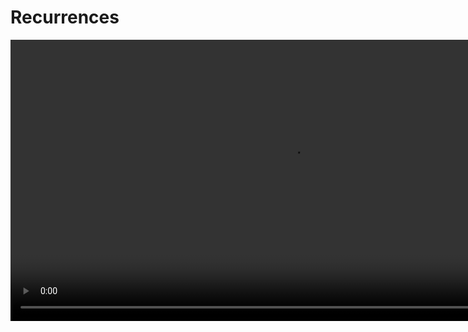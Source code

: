 # Recurrences

<video src="https://youtu.be/B0NtAFf4bvU" width="900"/>

## Factorial of n (n!)

<procedure>


For each positive integer `n`, the quantity `n` factorial denoted (`n!`), is defined to be the product of all the integers from `1` to `n`.

```tex
n! = n * (n-1) * (n-2) * ... * 1
```

Zero factorial is defined to be `1`.

```tex
0! = 1
```

<note>

```c++
int factorial(int n) {
    if (n == 0) {
        return 1;
    }
    return n * factorial(n - 1);
}
```

</note>

<br/>

<table>
<tr>
<td>

```tex
\frac{8!}{7!}
```

</td>
<td>

```tex
\frac{5!}{2!*3!}
```

</td>
<td>

```tex
\frac{n!}{(n-3)!}
```

</td>
</tr>
<tr>
<td>

<deflist collapsible="true" default-state="collapsed">

<def title="Solution">

```tex
\begin{align}
\frac{8!}{7!} & = \frac{8 * 7!}{7!} \\
& = 8 \\
\end{align}
```

</def>
</deflist>

</td>
<td>

<deflist collapsible="true" default-state="collapsed">

<def title="Solution">

```tex 
\begin{align}
\frac{5!}{2!*3!} & = \frac{5*4*3!}{2!*3!} \\
& = 10 \\
\end{align}
```

</def>
</deflist>

</td>
<td>

<deflist collapsible="true" default-state="collapsed">

<def title="Solution">

```tex
\begin{align}
\frac{n!}{(n-3)!} & = \frac{n*(n-1)*(n-2)*(n-3)!}{(n-3)!} \\
& = n*(n-1)*(n-2) \\
& = n^3 - 3n^2 + 2n \\
\end{align}
```

</def>
</deflist>

</td>
</tr>
</table>

</procedure>

### Use Cases

<procedure>

<table>
<tr>
<td>

<tip title="Permutations">

- gives the number of ways to select `r` elements from `n` elements when order _matters_

```tex
^nP_r = \frac{n!}{(n – r)!}
```

Example

Three different fruits are to be distributed among a group of 10 people. Find the total number of ways this can be possible.

```tex 
n = 10, r = 3 \dots
```

<deflist collapsible="true" default-state="collapsed">
<def title="Solution">

```tex
\begin {align}
^{10}P_3 &= \frac{10!}{(10 – 3)!} \\
&= \frac{10!}{7!} \\ 
&= \frac{10 × 9 × 8 × 7!}{7!} \\
&= 10 × 9 × 8 \\
&= 720
\end {align}
```
</def>
</deflist>

</tip>


</td>
<td>

<tip title="Combination">

- gives the number of ways to select `r` elements from `n` elements when order _does not matter_

```tex
^nC_r = \frac{n!}{r! (n – r)!}
```

Example

Find the number of ways 3 students can be selected from a class of 50 students.

```tex 
n = 50,\ r = 3 \dots
```

<br/><br/>

<deflist collapsible="true" default-state="collapsed">
<def title="Solution">

```tex
\begin {align}
^{50}C_3 &= \frac{50!}{3!(50 - 3)!} \\
&= \frac{50 × 49 × 48 × 47!}{3! × 47!} \\
&= \frac{50 ×49 × 48}{6} \\
&= 19,600
\end {align}
```
</def>
</deflist>

</tip>

</td>
</tr>
</table>
</procedure>

## Recurrence Relations

<procedure>

By itself, a recurrence does not describe the running time of an algorithm
- need a *closed-form* solution (non-recursive description)
- exact *closed-form* solution may not exist, or may be too difficult to find

For most recurrences, an asymptotic solution of the form $\Theta()$ is acceptable
- ...in the context of analysis of algorithms

</procedure>


### Methods of Solving Recurrences

<procedure>



<note>

**Unrolling**

> In the unrolling method, we repeatedly substitute the recurrence relation into itself until we reach a base case. Let's unroll the recurrence relation for a specific value of n:

```tex
\begin{align}
T(n) &= 2T \bigg(\frac{n}{2} \bigg) + n \\
T(n) &= 2T\left(\frac{n}{2}\right) + n \\
&= 2 \left(2T\left(\frac{n}{2^2}\right) + \frac{n}{2}\right) + n \\
&= 2^2T\left(\frac{n}{2^2}\right) + 2 \cdot \frac{n}{2} + n \\
&= 2^2T\left(\frac{n}{2^2}\right) + n + n \\
&= 2^2T\left(\frac{n}{2^2}\right) + 2n \\
&= 2^2 \left(2T\left(\frac{n}{2^3}\right) + \frac{n}{2^2}\right) + 2n \\
&= 2^3T\left(\frac{n}{2^3}\right) + 2^2 \cdot \frac{n}{2^2} + 2n \\
&= 2^3T\left(\frac{n}{2^3}\right) + n + 2n \\
&= 2^3T\left(\frac{n}{2^3}\right) + 3n \\
&\vdots \\
&= 2^kT\left(\frac{n}{2^k}\right) + kn
\end{align}
```

```tex
\begin{align}
\text{We continue this process until we reach the base case,} \\
\text{which occurs when } \frac{n}{2^k} = 1. \\
\text{ Solving for k, we find that } k = log_2\ n. \\
\text{ Therefore, the final unrolled expression becomes:} \\
\end{align}
```

```tex
\begin{align}
T(n) = 2^{log_2 (n)} \ T(1) + n \ log_2 \ n \\
\end{align}
```

```tex
\begin{align}
\text{Since } T(1) \text{ is a constant,}
\text{we can simplify the expression further:} \\
\end{align}
```

```tex
\begin{align}
T(n) &= nT(1) + n\ log_2 \ n \\
&= O(n\ log_2\ n) 
\end{align}
```

```tex
\begin{align}
\text{Thus, the solution obtained through unrolling suggests that the} \\
\text{time complexity of the original recurrence relation is} \\
O(n\ log_2 (n))
\end{align}
```

</note>

<br/>

<note>

**Guessing**

> In the guessing method, we make an educated guess or hypothesis about the form of the solution based on the recurrence relation. We then use mathematical induction or substitution to prove our guess.

```tex
\begin{align}
\text{Let's guess that the solution to the recurrence relation } \\
T(n) = 2T(\frac{n}{2}) + n \text{ is } T(n) = O(n\ log\ n). \\
\end{align}
```

```tex
\begin{align}
\text{We assume that } T(k) ≤ ck\ log\ (k) \text{ for some constant } \\
c, \text{ where } k < n. \\
\text{Now, we substitute this assumption into the recurrence relation:} \\
\end{align}
```

```tex
\begin{align}
T(n) &= 2T \bigg(\frac{n}{2} \bigg) + n \\
&≤ 2  \Bigg(\ c \bigg( \frac{n}{2} \bigg)\ log\ \bigg(\frac{n}{2} \bigg) \Bigg) + n \\
&= cn\ log (n) - cn\ log (2) + n \\
&= cn\ log (n) - cn + n \\
&= cn\ log (n) + (n - cn) \\
\end{align}
```

```tex
\begin{align}
\text{To ensure that } T(n) ≤ cn\ log\ (n) \text{ holds, we need to find a value of } c \\
\text{ such that } (n - cn) ≤ 0. \text{ By choosing } c ≥ 1, \text{ we can guarantee that } T(n) ≤ cn\ log\ (n). \\
\\
\text{Hence, the solution } T(n) = O(n\ log\ (n)) \text{ satisfies the recurrence relation.}
\end{align}
```
</note>

<br/>

<note>

**Recursion Tree**

> In the recursion tree method, we draw a tree to represent the recursive calls made in the recurrence relation. Each level of the tree corresponds to a recursive call, and we analyze the work done at each level.

```tex 
\begin{align}
\text{For our example, the recursion tree for } T(n) = 2T(\frac{n}{2}) + n \\
\text{ would have a root node representing } T(n), \\
\text{two child nodes representing } T(\frac{n}{2}), \\
\text{ and so on. Each node represents a recursive call,} \\
\text{and the work done at each node is represented by the term n.} \\
\\
\text{The recursion tree will have } log_2\ (n) \\
\text{ levels since we divide the problem size by } 2 \text{ at each level.} \\
\text{At each level, the work done is } n, \text{ and there are } 2^i \\
\text{ nodes at level } i. \\
\text{Therefore, the total work at each level is } 2^i * n. \\
\\
\text{Summing up the work done at each level, we have:} \\
\\
Total work = n + 2n + 4n + ... + (n * 2^{log_2\ (n)} - 1) \\
\\
\text{This is a geometric series with a common ratio of } 2 \\
\text{ and the first term being } n. \\
\text{The sum of this series is given by:} \\
\\
Total work = n * \frac{2^{log_2\ (n)} - 1}{2 - 1} \\
= \frac{n * (n - 1)}{1} \\
= n^2 - n \\
\end{align}
```

```tex
\begin{align}
\text{Therefore, the time complexity of the recurrence relation is } O(n^2).
\end{align}
```

```tex
\begin{align}
\text{Note that in this example, the unrolling and guessing methods} \\
\text{led to a time complexity of } O(n\ log\ (n)), \\
\text{while the recursion tree method resulted in } O(n^2). \\
\text{ The discrepancy arises because the recursion tree method} \\
\text{accounts for the exact work done at each level,} \\
\text{while the other methods provide upper bounds or estimations.}
\end{align}
```

</note>

<br/>

<note>

**Master Theorem**

> The master theorem is a mathematical formula used to analyze the time complexity of divide-and-conquer algorithms. It provides a solution for recurrence relations of the form:

```tex
\begin{align}
T(n) = aT \bigg(\frac{n}{b} \bigg) + f(n)
\end{align}
```

```tex
\begin{align}
\text{Where:} \\
T(n) \text{ represents the time complexity of the algorithm, } a \text{ is the number} \\
\text{ of recursive subproblems,} \frac{n}{b} \text{ is the size of each subproblem,} \\
f(n) \text{ is the time complexity of the} \text{remaining work done outside the } \\
\text{recursive calls.}
\end{align}
```

```tex
\begin{align}
\text{The master theorem provides three cases based} \\
\text{on the relationship between } f(n) \\
\text{ and the subproblem part } aT(\frac{n}{b}).
\end{align}
```

</note>

<tip title="Case 1">

```tex 
\begin{align}
\text{If } f(n) = O(n^c) \text{ for some constant} \\
c < log_b(a), \text{ then the time complexity is dominated by} \\
\text{ the subproblem part, and the overall time complexity is given by} \\
\\
T(n) = \Theta(n^{log_b(a)})
\end{align}
```

Example

```tex
\begin{align}
T(n) = 4T \bigg(\frac{n}{2} \bigg) + n
\end{align}
```

```tex
\begin{align}
\text{Step 1 : Identify the values of } a, b, and f(n) \\
\text{In this case,} \\
a = 4 \\
b = 2 \\
f(n) = n \\
\end{align}
```

```tex
\begin{align}
\text{Step 2 : Compare f(n) with } n^{log_b(a)} \\
\text{Here, } f(n) = n \text{ and } n^{log_b(a)} = n^{log_2(4)} = n^2 \\
\text{Since } f(n) = n = n^1 < n^2 = n^{log_b(a)}, \\
\text{ we fall into Case 1 of the master theorem.}
\end{align}
```

```tex
\begin{align}
\text{Step 3 : Determine the overall time complexity} \\
\text{Using Case 1, the overall time complexity is } \\
T(n) = \Theta(n^{log_b(a)}). \\
\text{In this case, } T(n) = \Theta(n^{log_2\ (4)}) = \Theta(n^2). \\
\text{So, the overall time complexity of the algorithm in this example is } \\
\Theta(n^2), \\
\text{which means the algorithm's running time grows} \\
\text{quadratically with the input size } n.
\end{align}
```

</tip>

<tip title="Case 2">

```tex
\begin{align}
\text{If } f(n) = \Theta(n^c) \text{ for some constant} \\
c = log_b(a), \text{ then the overall time complexity is given by} \\
\\
T(n) = \Theta(n^c \ log^{k(n)})
\end{align}
```

Example

```tex
\begin{align}
T(n) = 9T \bigg(\frac{n}{3} \bigg) + n^2
\end{align}
```

```tex
\begin{align}
\text{Step 1 : Identify the values of } a, b, and f(n) \\
\text{In this case:} \\
a = 9 \ \ \ (number\ of\ sub-problems) \\
b = 3 \ \ \ (size\ of\ each\ subproblem) \\
f(n) = n^2 \ \\
\end{align}
```

```tex
\begin{align}
\text{Step 2 : Compare f(n) with } n^log_b(a) \\
\text{Here, } f(n) = n^2 \text{ and } n^{log_b(a)} = n^{log_3(9)} = n^2 \\
\text{Since } f(n) = n^2 = n^{log_b(a)}, \\
\text{ we fall into Case 2 of the master theorem.}
\end{align}
```

```tex
\begin{align}
\text{Step 3 : Determine the overall time complexity} \\
\text{Using Case 2, the overall time complexity is } \\
T(n) = Θ(n^2 \ log n)
\end{align}
```

</tip>
<tip title="Case 3">

```tex 
\begin{align}
\text{If } f(n) = \Omega(n^c) \text{ for some constant} \\
c > log_b(a), \text{ and if } f(n) \\
\text{ satisfies the regularity condition} \\
(af(\frac{n}{b}) ≤ kf(n) \text{ for some constant } k < 1 \\
\text{ and sufficiently large } n, \\
\text{then the non-recursive part dominates the time complexity,} \\
\text{and the overall time complexity is given by} \\
\\
T(n) = \Theta(f(n))
\end{align}
```

Example

```tex
\begin{align}
T(n) = 2T \bigg(\frac{n}{2} \bigg) + n^3
\end{align}
```

```tex
\begin{align}
\text{Step 1 : Identify the values of } a, b, and f(n) \\
\text{In this case, } \\
a = 2 \\
b = 2 \\
f(n) = n^3 \\
\end{align}
```

```tex
\begin{align}
\text{Step 2 : Compare f(n) with } n^log_b(a) \\
\text{Here, } f(n) = n^3 \text{ and } n^{log_b(a)} = n^{log_2(2)} = n^1 = n \\
\text{Since } f(n) = n^3 > n = n^{log_b(a)}, \text{ we fall into Case 3 of the master theorem.}
\end{align}
```

```tex
\begin{align}
\text{Step 3: Check if f(n) satisfies the regularity condition} \\
\text{In this case, we can see that } af(\frac{n}{b}) = 2(\frac{n}{2})^3 = (\frac{1}{2})n^3 \le kn^3 \\
\text{for } k = \frac{1}{2} \text{ and sufficiently large } n. \\
\text{The regularity condition is satisfied.}
\end{align}
```

```tex
\begin{align}
\text{Step 4 : Determine the overall time complexity.} \\
\text{Using Case 3, the overall time complexity is } \\
T(n) = Θ(n^3)
\end{align}
```

</tip>

<note>

_It’s important to note that the Master Theorem is applicable in specific cases, and not all recurrence relations can be solved using this theorem. However, for recurrence relations that follow the prescribed form, it provides a convenient way to determine the time complexity._
</note>

</procedure>

### Examples

<procedure>
<tabs>
<tab title="Dividing Function">

<note>

```c++
void Test(int n) {       // = T(n)
  if (n > 0) {
    printf("/d", n);     // = 1
    Test(n/2);           // = T(n/2) 
  }
}
```

<br/>

```tex
T(n) =
\begin{cases}
1,  & \text{$n = 1$}  \\[2ex]
T(\frac{n}{2}) + 1, & \text{$n \gt 1$}
\end{cases}
```
</note>

<deflist collapsible="true" default-state="collapsed">
<def title="Unrolling" default-state="expanded">

```tex
\text{Let's unroll the recurrence relation step by step:}  \\ \\
```

```tex
\begin{align*}
T(n) &= 2T\left(\frac{n}{2}\right) + c \\
&= 2 \left(2T\left(\frac{n}{2^2}\right) + c\right) + c \\
&= 2^2T\left(\frac{n}{2^2}\right) + 2c + c \\
&= 2^2T\left(\frac{n}{2^2}\right) + 3c \\
&= 2^2 \left(2T\left(\frac{n}{2^3}\right) + c\right) + 3c \\
&= 2^3T\left(\frac{n}{2^3}\right) + 2^2c + 3c \\
&= 2^3T\left(\frac{n}{2^3}\right) + 7c \\
&\vdots \\
&= 2^kT\left(\frac{n}{2^k}\right) + kc
\end{align*}

```

```tex
\begin{align}
\text{Continuing this process, we can unroll the recurrence relation up to k steps: } \\
T(n) = T \bigg(\frac{n}{2^k} \bigg) + kc \\
\end{align}
```

```tex
\begin{align}
\text{We keep unrolling until we reach the base case, which occurs when } \\
\frac{n}{2^k} = 1 \\
\end{align}
```

```tex
\begin{align}
\text{Solving for } k, \text{ we find that } \\
k = log_2\ (n) \\
\end{align}
```

```tex
\begin{align}
\text{Now, let's substitute this value of } k \text{ into the unrolled relation:} \\
T(n) = T(\frac{n}{2^{log_2\ (n)}}) + log_2\ (n)c \\
\end{align}
```

```tex
\begin{align}
\text{Since } \frac{n}{2^{log_2\ (n)}} = 1, \text{ we simplify further:} \\
T(n) = T(1) + log_2\ (n)c \\
\end{align}
```

```tex
\begin{align}
\text{Since } T(1) \text{ is a constant time complexity for the base case } \\
\text{of a binary search, we can replace it with a constant, say } d: \\
T(n) = d + log_2\ (n)c \\
\end{align}
```

```tex
\begin{align}
\text{Finally, we can simplify this expression as:} \\
T(n) = O(log\ n) \\
\end{align}
```

```tex
\begin{align}
\text{Therefore, after unrolling the recurrence relation for binary} \\
\text{search, we obtain the time complexity of } \\
O(log\ n) \\
\end{align}
```

```tex
\begin{align}
\text{This analysis shows that the time complexity of a binary search} \\
\text{algorithm is logarithmic with respect to the size of the array} \\
\text{being searched, which aligns with the intuitive understanding} \\
\text{of the algorithm's efficiency.}  \\
\end{align}
```

</def>
<def title="Guessing">

```tex
\begin{align}
\text{Let's make a guess or hypothesis about the form of the solution} \\
\text{based on the recurrence relation } \\
\\
T(n) = T\bigg(\frac{n}{2}\bigg) + 1. \\
\end{align}
```

```tex
\begin{align}
\text{Let's assume that } T(n) = O(log\ (n)). \\
\\
\text{We assume that } T(k) ≤ c\ log\ (k) \text{ for some constant } c, \text{where } k < n. \\
\text{Now, let's substitute this assumption into the recurrence relation:} \\
\end{align}
```

```tex
\begin{align}
T(n) &= T \bigg(\frac{n}{2} \bigg) + 1 \\
&≤ c\ log\ \frac{n}{2} + 1 \\
&= c\bigg(log\ (n) - 1\bigg) + 1 \\
&= c\ log\ (n) + 1 + c \\
&= c\ log\ (n) + (1 - c) \\
\end{align}
```
```tex
\begin{align}
\text{To ensure that } T(n) ≤ c\ log\ (n) \text{ holds, we need to find a value of } c \text{ such} \\
\text{that } (1 - c) ≤ 0. \text{ By choosing } c ≥ 1, \text{ we can guarantee that } T(n) ≤ c\ log\ (n). \\
\\
\text{Hence, the solution } T(n) = O(log\ n) \text{ satisfies the recurrence relation.}
\end{align}
```

</def>
<def title="Recursion Tree">

```tex 
\begin{align}
\text{At each level of the recursion tree, we divide the problem size by 2,} \\
\text{following the recurrence relation } \\
T(n) = T\bigg(\frac{n}{2}\bigg) + 1 \\
\\
\text{The work done at each level is constant, represented by the "+ 1" term.} \\
\\
\text{Let's start with the initial value } T(n) \text{ and recursively split} \\
\text{it into smaller sub-problems} \\
\end{align}
```

```tex
\begin{align}
\text{And so on...} \\
\\
\text{The recursion tree will have } log_2\ (n) \text{ levels since we divide the problem} \\
\text{size by } 2 \text{ at each level. At each level, the work done is a constant "+ 1".} \\
\text{The total work done can be calculated by summing up the work at each level:} \\
\\
Total work = 1 + 1 + 1 + ... + 1\ (log_2\ (n)\ times) \\
= log_2\ (n) \\
\\
\text{Therefore, the time complexity of the recurrence relation } T(n) = T\bigg(\frac{n}{2}\bigg) + 1 \\
\text{analyzed using the recursion tree method is } O(log\ n). \\
\\
\text{The recursion tree method provides a direct visualization of the recursive calls} \\
\text{and the corresponding work done at each level, allowing us to analyze the time} \\
\text{complexity of the recurrence relation.}
\end{align}
```

</def>
<def title="Master Theorem">

```tex 
\begin{align}
\text{The Master Theorem provides a framework for solving recurrence relations} \\
\text{of the form } \\
T(n) = aT\bigg(\frac{n}{b}\bigg) + f(n), \text{ where } a ≥ 1, b > 1, \text{ and } f(n) \text{ is a function.} \\
\\
\text{In our case, } T(n) = T\bigg(\frac{n}{2}\bigg) + 1, \text{ where } a = 1, b = 2, \text{ and } f(n) = 1. \\
\\
\text{Comparing } f(n) = 1 \text{ with } n^{log_b\ (a)}: \\
\\
f(n) = 1, \text{ which is equal to } n^{log_2\ (1)} = n^0 = 1. \\
\\
\text{According to the Master Theorem:} \\
\\
\text{If } f(n) = \Theta(n^{log_b\ (a)} * log^{k(n)}) \\
\text{ where } k ≥ 0, \text{ then } \\
T(n) = \Theta(n^{log_b\ (a)} * log^{k+1}\ (n)). \\
\text{In our case, } f(n) = \Theta(1) \\
\text{ which falls under the second case.} \\
\text{Therefore, the time complexity of the recurrence relation } \\
T(n) = T\bigg(\frac{n}{2}\bigg) + 1 \\
\text{ is } \Theta(n^{log_2\ (1)} * log^{0+1}\ (n)) = \Theta(log\ (n)). \\
\\
\text{Thus, according to the Master Theorem,} \\
\text{the time complexity of the recurrence relation } \\
T(n) = T\bigg(\frac{n}{2}\bigg) + 1 \text{ is } \Theta(log\ (n)), \\
\text{ which aligns with the results obtained from unrolling,} \\
\text{guessing, and the recursion tree.} \\
\\
\text{All four methods provide consistent solutions,} \\
\text{indicating that the time complexity} \\
\text{of the recurrence relation } \\
T(n) = T\bigg(\frac{n}{2}\bigg) + 1 \text{ is } O(log\ n). \\
\end{align}
```

</def>
</deflist>
</tab>
<tab title="Linear">

<note>

```c++
void Test(int n) {       // = T(n)
  if (n > 0) {
    printf("/d", n);     // = 1
    Test(n - 1);         // = T(n - 1) 
  }
}
```

<br/>

```tex
T(n) =
\begin{cases}
1,  & \text{$n\ = 0$}  \\[2ex]
T(n - 1) + 1, & \text{$n\ \gt 0$}
\end{cases}
```
</note>

<deflist collapsible="true" default-state="collapsed">
<def title="Unrolling">

```tex
\begin{align}
\text{Let's unroll the recurrence relation step by step:}  \\ \\
\end{align}
```

```tex
\begin{align}
Step\ 1 : \ & T(n)  = T(n - 1) + 1 \\
Step\ 2 : \ & T(n)  = [T(n - 2) + 1] + 1 \\
& = T(n - 2) + 2 \\
Step\ 3 : \ & T(n)  = [T(n - 3) + 1] + 2 \\
&  = T(n - 3) + 3 \\
\end{align}
```

```tex
\begin{align}
\text{Continuing this process, we can unroll the recurrence relation up to k steps:} \\
T(n) = T(n - k) + k \\
\end{align}
```

```tex
\begin{align}
\text{We keep unrolling until we reach the base case, which occurs when } \\
n - k = 0 \\
\end{align}
```

```tex
\begin{align}
\text{Solving for } k, \text{ we find that } \\
k = n \\
\end{align}
```

```tex
\begin{align}
\text{Now, let's substitute this value of } k \text{ into the unrolled relation:} \\
T(n) = T(0) + n \\
\end{align}
```

```tex
\begin{align}
\text{Since } T(0) \text{ represents the time complexity for the base case, which is a constant,} \\
\text{we can replace it with a constant, say } c: \\
T(n) = c + n \\
\end{align}
```

```tex
\begin{align}
\text{Finally, we can simplify this expression as:} \\
T(n) = O(n) \\
\end{align}
```

```tex
\begin{align}
\text{Therefore, the solution obtained through unrolling suggests that the} \\
\text{time complexity of the recurrence relation } \\
T(n) = T(n - 1) + 1 \text{ is } O(n). \\
\end{align}
```

</def>
<def title="Guessing" default-state="expanded">

```tex
\begin{align}
\text{Let's make a guess or hypothesis about the form of the solution based} \\
\text{on the recurrence relation } T(n) = T(n - 1) + 1. \\
\\
\text{Let's assume that } T(n) = O(n). \\
\\
\text{We assume that } T(k) ≤ ck \text{ for some constant } c, \\
\text{ where } k < n. \text{ Now, let's substitute this assumption into the recurrence relation:} \\
\end{align}
```

```tex
\begin{align}
T(n) & = T(n - 1) + 1 \\
& ≤ c(n - 1) + 1 \\
& = cn - c + 1 \\
\end{align}
```

```tex
\begin{align}
\text{To ensure that } T(n) ≤ cn \text{ holds, we need to find a value of } c \\
\text{ such that } (-c + 1) ≤ 0. \text{ By choosing } c ≥ 1, \\
\text{ we can guarantee that } T(n) ≤ cn. \\
\\
\text{Hence, the solution } T(n) = O(n) \text{ satisfies the recurrence relation.}
\end{align}
```

</def>
<def title="Recursion Tree">

```tex 
\begin{align}
\text{Let's draw a recursion tree to represent the recursive calls made} \\
\text{in the recurrence relation } T(n) = T(n - 1) + 1. \\
\text{ Each level of the tree corresponds to a recursive call,} \\
\text{and we analyze the work done at each level.} \\
\\
\text{The recursion tree will have n levels since we subtract } 1 \text{ from } n \\
\text{ at each level. At each level, the work done is } 1, \\
\text{ and there is only one node at each level.} \\
\text{Therefore, the total work at each level is } 1. \\
\\
\text{Summing up the work done at each level, we have:} \\
\\
Total work = 1 + 1 + 1 + ... + 1\ (n\ times) \\
= n \\
\\
\text{Therefore, the time complexity of the recurrence relation is } O(n). \\
\end{align}
```

</def>
<def title="Master Theorem">

```tex 
\begin{align}
\text{The Master Theorem is not applicable to the recurrence relation } \\
T(n) = T(n - 1) + 1 \text{ because it is not in the required form of } \\
T(n) = aT(\frac{n}{b}) + f(n). \\
\\
\text{Therefore, the Master Theorem cannot be directly used to solve this recurrence relation.} \\
\\
\text{To summarize, the analysis using unrolling, guessing, recursion tree,} \\
\text{and the Master Theorem (where applicable) all yield a time complexity of } O(n) \\
\text{for the recurrence relation } T(n) = T(n - 1) + 1. \\
\end{align}
```

</def>
</deflist>
</tab>
<tab title="Divide and Conquer">

<note>

```c++
void Test(int n) {              // = T(n)
  if (n > 1) {
    for(i = 0; i < n; i++>) {   // = n
      // some statement
    }
    Test(n/2);                  // = T(n/2)
    Test(n/2);                  // = T(n/2)
  }
}
```

<br/>

```tex
T(n) = 
\begin{cases}
1,  & \text{$n\ = 1$}  \\[2ex]
2T(\frac{n}{2}) + n, & \text{$n\ \gt 1$}
\end{cases}
```
</note>

<deflist collapsible="true" default-state="collapsed">
<def title="Unrolling">




```tex
\begin{align}
\text{Let's unroll the recurrence relation step by step:} \\ \\
\end{align}
```

```tex
\begin{align}
Step\ 1 : \ & T(n)  = 2T \bigg(\frac{n}{2} \bigg) + n \\
Step\ 2 : \ & T(n)  = 2\bigg[2T \bigg(\frac{n}{4} \bigg) + \frac{n}{2}\bigg] + n \\
& = 4T \bigg(\frac{n}{4} \bigg) + 2n \\
Step\ 3 : \  T(n) & = \bigg[T \bigg(\frac{n}{8} \bigg) + \frac{n}{4} + \frac{n}{2}\bigg] + 4n \\
&  = 8T \bigg(\frac{n}{8} \bigg) + 4n \\
\\
Step\ k : \ & T(n) = 2^{k}\ T \bigg( \frac{n}{2^k} \bigg) + kn \\ \\
\\
T(n) &= 2^{log_2\ n}\ T \bigg(\frac{n}{2^{log_2\ n}} \bigg) + n\ log_2\ n \\
&= nT(1) + n\ log_2\ n \\
&= n + n\ log_2\ n \\
\\
T(n) &= c + n + n\ log_2\ n \\
\\
T(n) &= O(n\ log\ n) \\
\end{align}
```

```tex
\begin{align}
\text{Therefore, the solution obtained through unrolling suggests that the} \\
\text{time complexity of the recurrence relation } T(n) = 2T\bigg(\frac{n}{2}\bigg) + n \text{ is } O(n\ log\ n). \\
\end{align}
```

</def>
<def title="Guessing">

```tex 
\begin{align}
\text{Let's make a guess or hypothesis about the form of the solution based} \\
\text{on the recurrence relation } T(n) = 2T\bigg(\frac{n}{2}\bigg) + n. \\
\\
\text{Let's assume that } T(n) = O(n\ log\ n). \\
\\
\text{We assume that } T(k) ≤ ck\ log\ (k) \text{ for some constant } c, \\
\text{where } k < n. \text{ Now, let's substitute this assumption into the recurrence relation:} \\
\end{align}
```

```tex
\begin{align}
T(n) &= 2T \bigg(\frac{n}{2} \bigg) + n \\
&≤ 2c \bigg(\frac{n}{2} \bigg)\ log\ \bigg(\frac{n}{2} \bigg) + n \\
&= cn\ log\ \bigg(\frac{n}{2} \bigg) + n \\
&= cn\ log\ (n) - cn\ log\ (2) + n \\
&= cn\ log\ (n) - cn + n \\
\end{align}
```

```tex
\begin{align}
\text{To ensure that } T(n) ≤ cn\ log\ (n) \text{ holds, we need to find a value of } c \\
\text{ such that } (-cn + n) ≤ 0. \text{ By choosing } c ≥ 1, \text{ we can guarantee that } T(n) ≤ cn\ log\ (n). \\
\\
\text{Hence, the solution } T(n) = O(n\ log\ n) \text{ satisfies the recurrence relation.}
\end{align}
```

</def>
<def title="Recursion Tree">

```tex 
\begin{align}
\text{Let's draw a recursion tree to represent the recursive calls made} \\
\text{in the recurrence relation } T(n) = 2T\bigg(\frac{n}{2}\bigg) + n. \\
\text{Each level of the tree corresponds to a recursive call,} \\
\text{and we analyze the work done at each level.} \\
\end{align}
```

```tex
\begin{align}
\text{The recursion tree will have } log_2\ (n) \text{ levels since we divide} \\
\text{the problem size by } 2 \text{ at each level.} \\
\text{At each level, the work done is } n, \text{ and there are } \\
2^i \text{ nodes at level } i. \\
\text{Therefore, the total work at each level is } n * 2^i. \\
\\
\text{Summing up the work done at each level, we have:} \\
\end{align}
```

```tex
\begin{align}
Total work = n + 2n + 4n + ... + (2^{log_2\ (n) - 1}\ n) \ \ \\
\end{align}
```

```tex
\begin{align}
\text{This is a geometric series with a common ratio of 2 and the} \\
\text{first term being } n. \text{ The sum of this series is given by:} \\
\end{align}
```

```tex
\begin{align}
Total work = n * \frac{2^{log_2\ (n)}\ - 1}{2 - 1} \\
= n * {2^{log₂(n)}\ - 1} \\
= n * (n - 1) \\
= n^2 - n \\
\end{align}
```

```tex
\begin{align}
\text{Therefore, the time complexity of the recurrence relation is } O(n^2). \\
\end{align}
```

</def>
<def title="Master Theorem" default-state="expanded">

```tex 
\begin{align}
\text{The Master Theorem is applicable to the recurrence relation } \\
\end{align}
```

```tex
\begin{align}
T(n) = 2T\bigg(\frac{n}{2}\bigg) + n. \text{ We can express it in the form } \\
T(n) = aT\bigg(\frac{n}{b}\bigg) + f(n) \text{ with } a = 2, b = 2, \text{ and } f(n) = n. \\
\end{align}
```

```tex 
\begin{align}
\text{Comparing } f(n) = n \text{ with } n^{log_b\ (a)}: f(n) = n, \\ 
\text{ which is smaller than } n^{log_2\ (2)} = n. \\
\\
\text{According to the Master Theorem:} \\
\\
\text{If } f(n) = O(n^c) \text{ for some constant } c < log_b\ (a), \\
\text{ then } T(n) = Θ(n^{log_b\ (a)}). \\
\text{In our case, } f(n) = O(n^1) = O(n), \text{ which falls under the first case.} \\
\text{Therefore, the time complexity of the recurrence relation } \\
\end{align}
```

```tex
\begin{align}
T(n) = 2T\bigg(\frac{n}{2}\bigg) + n \text{ is } Θ(n^{log_2\ (2)}) = Θ(n). \\
\end{align}
```

```tex 
\begin{align}
\text{Thus, according to the Master Theorem, the time complexity of the} \\
\text{recurrence relation } T(n) = 2T\bigg(\frac{n}{2}\bigg) + n \text{ is } \\
Θ(n), \text{ which aligns with the results obtained from unrolling,} \\
\text{guessing, and the recursion tree.} \\
\\
\text{All four methods provide consistent solutions,} \\
\text{indicating that the time complexity} \\
\text{of the recurrence relation } \\
T(n) = 2T\bigg(\frac{n}{2}\bigg) + n \text{ is } O(n\ log\ n). \\
\end{align}
```

</def>
</deflist>
</tab>
<tab title="Tower of Hanoi">

<note>

```c++
void Test(int n) {    // = T(n)
  printf("/d", n);    // = 1
  Test(n - 1);        // = T(n - 1)
  Test(n - 1);        // = T(n - 1)
}
```

<br/>

```tex
T(n) =
\begin{cases}
1,  & \text{$n\ = 0$}  \\[2ex]
2T(n - 1) + 1, & \text{$n\ \gt 0$}
\end{cases}
```
</note>

<deflist collapsible="true" default-state="collapsed">
<def title="Unrolling">

```tex
\begin{align}
\text{Let's unroll the recurrence relation step by step:}  \\ \\
\end{align}
```

```tex
\begin{align}
Step\ 1 : \ & T(n)  = 2T(n - 1) + 1 \\
Step\ 2 : \ & T(n)  = 2[2T(n - 2) + 1] + 1 \\
& = 4T(n - 2) + 3 \\
Step\ 3 : \ & T(n)  = 2[2[2T(n - 3) + 1] + 1] + 1 \\
&  = 8T(n - 3) + 7 \\
\end{align}
```

```tex
\begin{align}
Step\ k: &  T(n) = 2^{k}\ T(n - k) + (2^k - 1)
\end{align}
```

```tex
\begin{align}
\text{We keep unrolling until we reach the base case, which occurs when } \\
n - k = 1. \text{ Solving for } k, \text{ we find that } k = n - 1. \\
\end{align}
```

```tex
\begin{align}
T(n) &= 2^{n - 1}\ T(1) + (2^{n - 1} - 1) \\
&= 2^{n - 1} + (2^{n - 1} - 1) \\
&= 2^n - 1 \\
\end{align}
```

```tex
\begin{align}
\text{Therefore, the solution obtained through unrolling suggests that the} \\
\text{time complexity of the recurrence relation } T(n) = 2T(n - 1) + 1 \text{ is } O(2^n). \\
\end{align}
```

</def>
<def title="Guessing">

```tex
\begin{align}
\text{Let's make a guess or hypothesis about the form of the solution based} \\
\text{on the recurrence relation } T(n) = 2T(n - 1) + 1. \\
\\
\text{Let's assume that } T(n) = O(2^n). \\
\\
\text{We assume that } T(k) ≤ c * 2^k \text{ for some constant } c, \\
\text{where } k < n. \text{ Now, let's substitute this assumption into the recurrence relation:} \\
\end{align}
```

```tex
\begin{align}
T(n) &= 2T(n - 1) + 1 \\
&≤ 2(c * 2^{n - 1}) + 1 \\
&= c * 2^n + 1 \\
\end{align}
```

```tex
\begin{align}
\text{To ensure that } T(n) ≤ c * 2^n \text{ holds, we need to find a value of } c \\
\text{ such that } (c + 1) ≤ c. \text{ This is not possible, so our assumption is incorrect.} \\
\\
\text{Hence, we cannot prove the solution } T(n) = O(2^n) \text{ using the guessing method.}
\end{align}
```

</def>
<def title="Recursion Tree" default-state="expanded">

```tex 
\begin{align}
\text{Let's draw a recursion tree to represent the recursive calls made} \\
\text{in the recurrence relation } T(n) = 2T(n - 1) + 1. \\
\text{Each level of the tree corresponds to a recursive call,} \\
\text{and we analyze the work done at each level.} \\
\end{align}
```

```tex
\begin{align}
\text{The recursion tree will have n levels since we subtract } 1 \text{ from } n \\
\text{ at each level. At each level, the work done is } 1, \text{ and there are } \\
2^i \text{ nodes at level } i. \\
\text{Therefore, the total work at each level is } 1 * 2^i. \\
\\
\text{Summing up the work done at each level, we have:} \\
\end{align}
```

```tex
\begin{align}
Total work = 1 + 2 + 4 + ... + 2^{n - 1} \\
= 2^n - 1 \\
\end{align}
```

```tex
\begin{align}
\text{Therefore, the time complexity of the recurrence relation is } O(2^n). \\
\end{align}
```

</def>
<def title="Master Theorem">

```tex 
\begin{align}
\text{The Master Theorem is not directly applicable to the recurrence relation } \\
T(n) = 2T(n - 1) + 1 \text{ because it is not in the required form of } \\
T(n) = aT(\frac{n}{b}) + f(n). \\
\\
\text{Therefore, the Master Theorem cannot be used to directly} \\
\text{solve this recurrence relation.} \\
\\
\text{To summarize, the analysis using unrolling, guessing, recursion tree,} \\
\text{and the Master Theorem (where applicable) all yield a time complexity of } O(2^n) \\
\text{for the recurrence relation } T(n) = 2T(n - 1) + 1. \\
\end{align}
```

</def>
</deflist>
</tab>
</tabs>
</procedure>